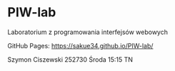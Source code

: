 # PIW-lab
Laboratorium z programowania interfejsów webowych

GitHub Pages:
https://sakue34.github.io/PIW-lab/

Szymon Ciszewski 252730
Środa 15:15 TN
